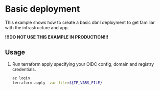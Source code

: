 # Basic deployment

This example shows how to create a basic dbnl deployment to get familiar with the infrastructure and app.

**!!!DO NOT USE THIS EXAMPLE IN PRODUCTION!!!**

## Usage

1. Run terraform apply specifying your OIDC config, domain and registry credentials.

    ```bash
    az login
    terraform apply -var-file=${TF_VARS_FILE}
    ```

